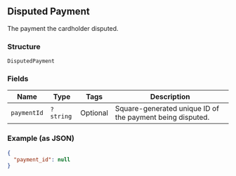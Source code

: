 ## Disputed Payment

The payment the cardholder disputed.

### Structure

`DisputedPayment`

### Fields

| Name | Type | Tags | Description |
|  --- | --- | --- | --- |
| `paymentId` | `?string` | Optional | Square-generated unique ID of the payment being disputed. |

### Example (as JSON)

```json
{
  "payment_id": null
}
```


